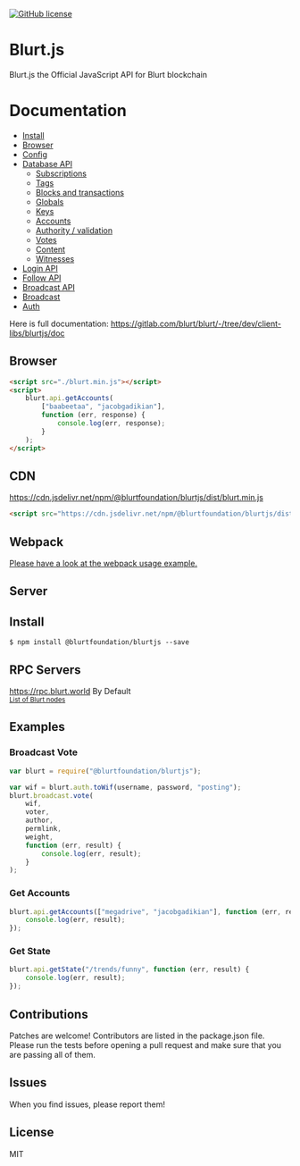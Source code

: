 [![GitHub license](https://img.shields.io/badge/license-MIT-blue.svg)](https://gitlab.com/blurt/blurt/-/blob/dev/client-libs/blurtjs/LICENSE)

# Blurt.js

Blurt.js the Official JavaScript API for Blurt blockchain

# Documentation

-   [Install](https://gitlab.com/blurt/blurt/-/tree/dev/client-libs/blurtjs/doc#install)
-   [Browser](https://gitlab.com/blurt/blurt/-/tree/dev/client-libs/blurtjs/doc#browser)
-   [Config](https://gitlab.com/blurt/blurt/-/tree/dev/client-libs/blurtjs/doc#config)
-   [Database API](https://gitlab.com/blurt/blurt/-/tree/dev/client-libs/blurtjs/doc#api)
    -   [Subscriptions](https://gitlab.com/blurt/blurt/-/tree/dev/client-libs/blurtjs/doc#subscriptions)
    -   [Tags](https://gitlab.com/blurt/blurt/-/tree/dev/client-libs/blurtjs/doc#tags)
    -   [Blocks and transactions](https://gitlab.com/blurt/blurt/-/tree/dev/client-libs/blurtjs/doc#blocks-and-transactions)
    -   [Globals](https://gitlab.com/blurt/blurt/-/tree/dev/client-libs/blurtjs/doc#globals)
    -   [Keys](https://gitlab.com/blurt/blurt/-/tree/dev/client-libs/blurtjs/doc#keys)
    -   [Accounts](https://gitlab.com/blurt/blurt/-/tree/dev/client-libs/blurtjs/doc#accounts)
    -   [Authority / validation](https://gitlab.com/blurt/blurt/-/tree/dev/client-libs/blurtjs/doc#authority--validation)
    -   [Votes](https://gitlab.com/blurt/blurt/-/tree/dev/client-libs/blurtjs/doc#votes)
    -   [Content](https://gitlab.com/blurt/blurt/-/tree/dev/client-libs/blurtjs/doc#content)
    -   [Witnesses](https://gitlab.com/blurt/blurt/-/tree/dev/client-libs/blurtjs/doc#witnesses)
-   [Login API](https://gitlab.com/blurt/blurt/-/tree/dev/client-libs/blurtjs/doc#login)
-   [Follow API](https://gitlab.com/blurt/blurt/-/tree/dev/client-libs/blurtjs/doc#follow-api)
-   [Broadcast API](https://gitlab.com/blurt/blurt/-/tree/dev/client-libs/blurtjs/doc#broadcast-api)
-   [Broadcast](https://gitlab.com/blurt/blurt/-/tree/dev/client-libs/blurtjs/doc#broadcast)
-   [Auth](https://gitlab.com/blurt/blurt/-/tree/dev/client-libs/blurtjs/doc#auth)

Here is full documentation:
https://gitlab.com/blurt/blurt/-/tree/dev/client-libs/blurtjs/doc

## Browser

```html
<script src="./blurt.min.js"></script>
<script>
    blurt.api.getAccounts(
        ["baabeetaa", "jacobgadikian"],
        function (err, response) {
            console.log(err, response);
        }
    );
</script>
```

## CDN

https://cdn.jsdelivr.net/npm/@blurtfoundation/blurtjs/dist/blurt.min.js<br/>

```html
<script src="https://cdn.jsdelivr.net/npm/@blurtfoundation/blurtjs/dist/blurt.min.js"></script>
```

## Webpack

[Please have a look at the webpack usage example.](https://gitlab.com/blurt/blurt/-/tree/dev/client-libs/blurtjs/examples/webpack-example)

## Server

## Install

```
$ npm install @blurtfoundation/blurtjs --save
```

## RPC Servers

https://rpc.blurt.world By Default<br/>
<sub>[List of Blurt nodes](https://ecosynthesizer.com/blurt/nodes)</sub><br/>

## Examples

### Broadcast Vote

```js
var blurt = require("@blurtfoundation/blurtjs");

var wif = blurt.auth.toWif(username, password, "posting");
blurt.broadcast.vote(
    wif,
    voter,
    author,
    permlink,
    weight,
    function (err, result) {
        console.log(err, result);
    }
);
```

### Get Accounts

```js
blurt.api.getAccounts(["megadrive", "jacobgadikian"], function (err, result) {
    console.log(err, result);
});
```

### Get State

```js
blurt.api.getState("/trends/funny", function (err, result) {
    console.log(err, result);
});
```

## Contributions

Patches are welcome! Contributors are listed in the package.json file. Please run the tests before opening a pull request and make sure that you are passing all of them.

## Issues

When you find issues, please report them!

## License

MIT
